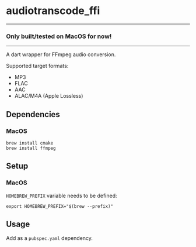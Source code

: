 # audiotranscode_ffi

<hr/>

### **Only built/tested on MacOS for now!**
<hr/>

A dart wrapper for FFmpeg audio conversion.

Supported target formats:
- MP3
- FLAC
- AAC
- ALAC/M4A (Apple Lossless)

## Dependencies

### MacOS

```shell
brew install cmake
brew install ffmpeg
```

## Setup

### MacOS

`HOMEBREW_PREFIX` variable needs to be defined:

```shell
export HOMEBREW_PREFIX="$(brew --prefix)" 
```

## Usage

Add as a `pubspec.yaml` dependency.
